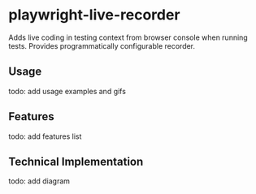 # playwright-live-recorder

Adds live coding in testing context from browser console when running tests. Provides programmatically configurable recorder.

## Usage

todo: add usage examples and gifs

## Features

todo: add features list

## Technical Implementation

todo: add diagram